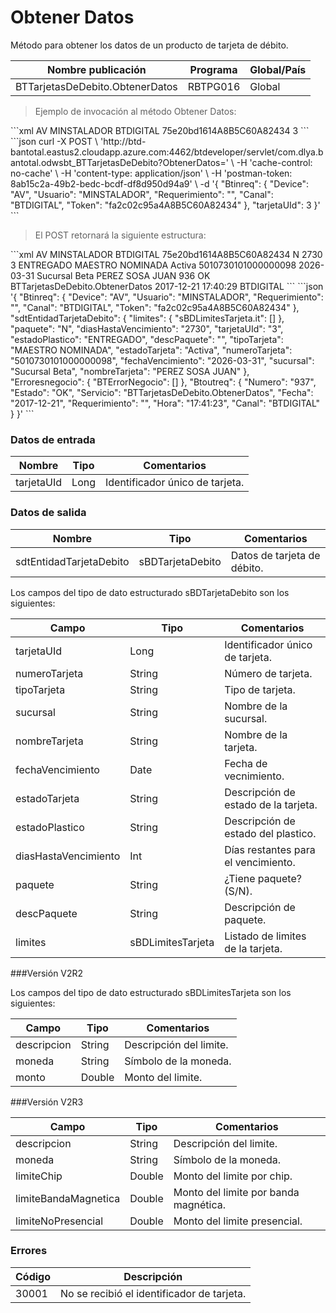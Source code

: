 # Obtener Datos 

Método para obtener los datos de un producto de tarjeta de débito. 

Nombre publicación | Programa | Global/País 
--------- | ----------- | ----------- 
BTTarjetasDeDebito.ObtenerDatos | RBTPG016 | Global 

> Ejemplo de invocación al método Obtener Datos: 

<code-group> 
<code-block title="XML" active> 
```xml 
<soapenv:Envelope xmlns:soapenv="http://schemas.xmlsoap.org/soap/envelope/" xmlns:bts="http://uy.com.dlya.bantotal/BTSOA/"> 
   <soapenv:Header/> 
   <soapenv:Body> 
      <bts:BTTarjetasDeDebito.ObtenerDatos> 
         <bts:Btinreq> 
            <bts:Device>AV</bts:Device> 
            <bts:Usuario>MINSTALADOR</bts:Usuario> 
            <bts:Requerimiento/> 
            <bts:Canal>BTDIGITAL</bts:Canal> 
            <bts:Token>75e20bd1614A8B5C60A82434</bts:Token> 
         </bts:Btinreq> 
         <bts:tarjetaUId>3</bts:tarjetaUId> 
      </bts:BTTarjetasDeDebito.ObtenerDatos> 
   </soapenv:Body> 
</soapenv:Envelope> 
``` 
</code-block> 

<code-block title="JSON"> 
```json 
curl -X POST \ 
  'http://btd-bantotal.eastus2.cloudapp.azure.com:4462/btdeveloper/servlet/com.dlya.bantotal.odwsbt_BTTarjetasDeDebito?ObtenerDatos=' \ 
  -H 'cache-control: no-cache' \ 
  -H 'content-type: application/json' \ 
  -H 'postman-token: 8ab15c2a-49b2-bedc-bcdf-df8d950d94a9' \ 
  -d '{ 
	"Btinreq": { 
		"Device": "AV", 
		"Usuario": "MINSTALADOR", 
		"Requerimiento": "", 
		"Canal": "BTDIGITAL", 
		"Token": "fa2c02c95a4A8B5C60A82434" 
	}, 
   "tarjetaUId": 3 
}' 
``` 
</code-block> 
</code-group> 

> El POST retornará la siguiente estructura: 

<code-group> 
<code-block title="XML" active> 
```xml 
<SOAP-ENV:Envelope xmlns:SOAP-ENV="http://schemas.xmlsoap.org/soap/envelope/" xmlns:xsd="http://www.w3.org/2001/XMLSchema" xmlns:SOAP-ENC="http://schemas.xmlsoap.org/soap/encoding/" xmlns:xsi="http://www.w3.org/2001/XMLSchema-instance"> 
   <SOAP-ENV:Body> 
      <BTTarjetasDeDebito.ObtenerDatosResponse xmlns="http://uy.com.dlya.bantotal/BTSOA/"> 
         <Btinreq> 
            <Device>AV</Device> 
            <Usuario>MINSTALADOR</Usuario> 
            <Requerimiento/> 
            <Canal>BTDIGITAL</Canal> 
            <Token>75e20bd1614A8B5C60A82434</Token> 
         </Btinreq> 
         <sdtEntidadTarjetaDebito> 
            <limites></limites> 
            <paquete>N</paquete> 
            <diasHastaVencimiento>2730</diasHastaVencimiento> 
            <tarjetaUId>3</tarjetaUId> 
            <estadoPlastico>ENTREGADO</estadoPlastico> 
            <descPaquete/> 
            <tipoTarjeta>MAESTRO NOMINADA</tipoTarjeta> 
            <estadoTarjeta>Activa</estadoTarjeta> 
            <numeroTarjeta>5010730101000000098</numeroTarjeta> 
            <fechaVencimiento>2026-03-31</fechaVencimiento> 
            <sucursal>Sucursal Beta</sucursal> 
            <nombreTarjeta>PEREZ SOSA JUAN</nombreTarjeta> 
         </sdtEntidadTarjetaDebito> 
         <Erroresnegocio></Erroresnegocio> 
         <Btoutreq> 
            <Numero>936</Numero> 
            <Estado>OK</Estado> 
            <Servicio>BTTarjetasDeDebito.ObtenerDatos</Servicio> 
            <Fecha>2017-12-21</Fecha> 
            <Requerimiento/> 
            <Hora>17:40:29</Hora> 
            <Canal>BTDIGITAL</Canal> 
         </Btoutreq> 
      </BTTarjetasDeDebito.ObtenerDatosResponse> 
   </SOAP-ENV:Body> 
</SOAP-ENV:Envelope> 
``` 
</code-block> 

<code-block title="JSON"> 
```json 
'{ 
	"Btinreq": { 
		"Device": "AV", 
		"Usuario": "MINSTALADOR", 
		"Requerimiento": "", 
		"Canal": "BTDIGITAL", 
		"Token": "fa2c02c95a4A8B5C60A82434" 
	}, 
   "sdtEntidadTarjetaDebito": { 
      "limites": { 
         "sBDLimitesTarjeta.it": [] 
      }, 
      "paquete": "N", 
      "diasHastaVencimiento": "2730", 
      "tarjetaUId": "3", 
      "estadoPlastico": "ENTREGADO", 
      "descPaquete": "", 
      "tipoTarjeta": "MAESTRO NOMINADA", 
      "estadoTarjeta": "Activa", 
      "numeroTarjeta": "5010730101000000098", 
      "fechaVencimiento": "2026-03-31", 
      "sucursal": "Sucursal Beta", 
      "nombreTarjeta": "PEREZ SOSA JUAN" 
   }, 
   "Erroresnegocio": { 
      "BTErrorNegocio": [] 
   }, 
   "Btoutreq": { 
      "Numero": "937", 
      "Estado": "OK", 
      "Servicio": "BTTarjetasDeDebito.ObtenerDatos", 
      "Fecha": "2017-12-21", 
      "Requerimiento": "", 
      "Hora": "17:41:23", 
      "Canal": "BTDIGITAL" 
   } 
}' 
``` 
</code-block> 
</code-group> 

### Datos de entrada 

Nombre | Tipo | Comentarios 
--------- | ----------- | ----------- 
tarjetaUId | Long | Identificador único de tarjeta. 

### Datos de salida 

Nombre | Tipo | Comentarios 
--------- | ----------- | ----------- 
sdtEntidadTarjetaDebito | sBDTarjetaDebito | Datos de tarjeta de débito. 

Los campos del tipo de dato estructurado sBDTarjetaDebito son los siguientes: 

Campo | Tipo | Comentarios 
--------- | ----------- | ----------- 
tarjetaUId | Long | Identificador único de tarjeta. 
numeroTarjeta | String | Número de tarjeta. 
tipoTarjeta |  String | Tipo de tarjeta. 
sucursal | String | Nombre de la sucursal. 
nombreTarjeta | String | Nombre de la tarjeta. 
fechaVencimiento | Date | Fecha de vecnimiento. 
estadoTarjeta | String | Descripción de estado de la tarjeta. 
estadoPlastico | String | Descripción de estado del plastico. 
diasHastaVencimiento | Int | Días restantes para el vencimiento. 
paquete | String | ¿Tiene paquete? (S/N). 
descPaquete | String | Descripción de paquete. 
limites | sBDLimitesTarjeta | Listado de limites de la tarjeta. 

###Versión V2R2 

Los campos del tipo de dato estructurado sBDLimitesTarjeta son los siguientes: 

Campo | Tipo | Comentarios 
--------- | ----------- | ----------- 
descripcion | String | Descripción del limite. 
moneda | String | Símbolo de la moneda. 
monto | Double | Monto del limite. 

###Versión V2R3 

Campo | Tipo | Comentarios 
--------- | ----------- | ----------- 
descripcion | String | Descripción del limite. 
moneda | String | Símbolo de la moneda. 
limiteChip | Double | Monto del limite por chip. 
limiteBandaMagnetica | Double | Monto del limite por banda magnética. 
limiteNoPresencial | Double | Monto del limite presencial. 

### Errores 

Código | Descripción 
--------- | ----------- 
30001 | No se recibió el identificador de tarjeta. 

 
